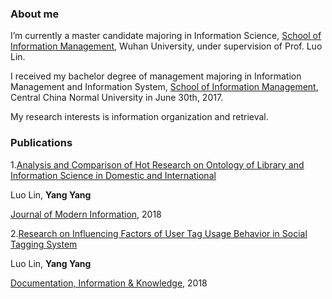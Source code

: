 ### About me
I’m currently a master candidate majoring in Information Science, [School of Information Management](http://sim.whu.edu.cn), Wuhan University, under supervision of Prof. Luo Lin.

I received my bachelor degree of management majoring in Information Management and Information System, [School of Information Management](http://imd.ccnu.edu.cn/), Central China Normal University in June 30th, 2017. 

My research interests is information organization and retrieval.

### Publications

1.[Analysis and Comparison of Hot Research on Ontology of Library and Information Science in Domestic and International](http://kns.cnki.net/KCMS/detail/detail.aspx?dbcode=CJFQ&dbname=CJFDLAST2018&filename=XDQB201804021&uid=WEEvREcwSlJHSldRa1FhdkJkVWI3Nkh1eXdkSjFnQkh3b3BRVXF6aFcxdz0=$9A4hF_YAuvQ5obgVAqNKPCYcEjKensW4ggI8Fm4gTkoUKaID8j8gFw!!&v=MjYwMTJUM3FUcldNMUZyQ1VSTEtmWU9Sb0Z5cm1VYi9QUFNuYWJMRzRIOW5NcTQ5SFpZUjhlWDFMdXhZUzdEaDE=)

Luo Lin, **Yang Yang**

[Journal of Modern Information](http://221.8.56.50:90/Jwk_xdqb/CN/volumn/home.shtml), 2018

2.[Research on Influencing Factors of User Tag Usage Behavior in Social Tagging System](http://kns.cnki.net/KXReader/Detail?dbcode=CJFD&filename=TSQC201803010&uid=WEEvREcwSlJHSldRa1FhdkJkVWI3Nkh1eXdkSjFnQkh3b3BRVXF6aFcxdz0=$9A4hF_YAuvQ5obgVAqNKPCYcEjKensW4ggI8Fm4gTkoUKaID8j8gFw!!)

Luo Lin, **Yang Yang**

[Documentation, Information & Knowledge](http://manu03.magtech.com.cn:81/Jweb_tsqb), 2018
